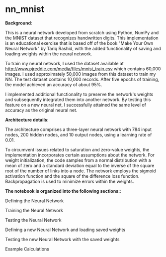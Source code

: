 # nn_mnist

**Background**:

This is a neural network developed from scratch using Python, NumPy and the MNIST dataset that recognizes handwritten digits. This implementation is an educational exercise that is based off of the book "Make Your Own Neural Network" by Tariq Rashid, with the added functionality of saving and loading weights within the neural network.

To train my neural network, I used the dataset available at http://www.pjreddie.com/media/files/mnist_train.csv which contains 60,000 images. I used approximately 50,000 images from this dataset to train my NN. The test dataset contains 10,000 records. After five epochs of training, the model achieved an accuracy of about 95%.

I implemented additional functionality to preserve the network's weights and subsequently integrated them into another network. By testing this feature on a new neural net, I successfully attained the same level of accuracy as the original neural net.

**Architecture details**:

The architecture comprises a three-layer neural network with 784 input nodes, 200 hidden nodes, and 10 output nodes, using a learning rate of 0.01.

To circumvent issues related to saturation and zero-value weights, the implementation incorporates certain assumptions about the network. For weight initialization, the code samples from a normal distribution with a mean of zero and a standard deviation equal to the inverse of the square root of the number of links into a node. The network employs the sigmoid activation function and the square of the difference loss function. Backpropagation is used to minimize errors within the weights.


**The notebook is organized into the following sections:**:

Defining the Neural Network

Training the Neural Network

Testing the Neural Network

Defining a new Neural Network and loading saved weights

Testing the new Neural Network with the saved weights

Example Calculations


